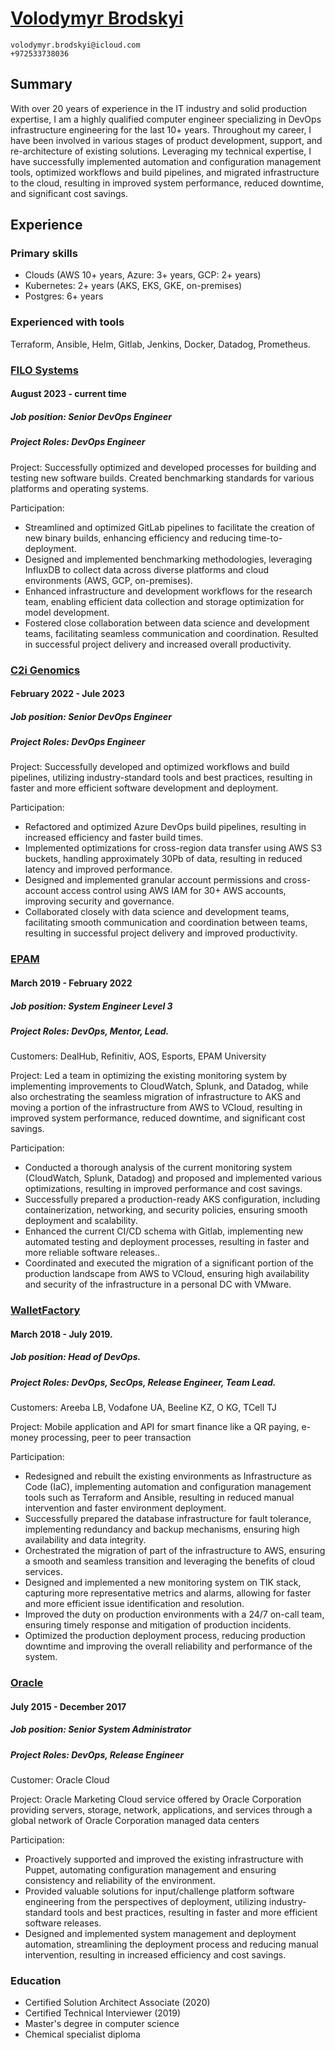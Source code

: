 # [Volodymyr Brodskyi](https://www.linkedin.com/in/vbrodskyi/)

	volodymyr.brodskyi@icloud.com
	+972533738036


## Summary
With over 20 years of experience in the IT industry and solid production expertise, I am a highly qualified computer engineer specializing in DevOps infrastructure engineering for the last 10+ years. Throughout my career, I have been involved in various stages of product development, support, and re-architecture of existing solutions. Leveraging my technical expertise, I have successfully implemented automation and configuration management tools, optimized workflows and build pipelines, and migrated infrastructure to the cloud, resulting in improved system performance, reduced downtime, and significant cost savings.

## Experience 

### Primary skills
- Clouds (AWS 10+ years, Azure: 3+ years, GCP: 2+ years)
- Kubernetes: 2+ years (AKS, EKS, GKE, on-premises)
- Postgres: 6+ years

### Experienced with tools
Terraform, Ansible, Helm, Gitlab, Jenkins, Docker, Datadog, Prometheus.

### [FILO Systems](https://filo.systems)
#### August 2023 - current time

##### Job position: Senior DevOps Engineer

##### Project Roles: DevOps Engineer

Project: Successfully optimized and developed processes for building and testing new software builds. Created benchmarking standards for various platforms and operating systems.

Participation:

- Streamlined and optimized GitLab pipelines to facilitate the creation of new binary builds, enhancing efficiency and reducing time-to-deployment.
- Designed and implemented benchmarking methodologies, leveraging InfluxDB to collect data across diverse platforms and cloud environments (AWS, GCP, on-premises).
- Enhanced infrastructure and development workflows for the research team, enabling efficient data collection and storage optimization for model development.
- Fostered close collaboration between data science and development teams, facilitating seamless communication and coordination. Resulted in successful project delivery and increased overall productivity.



### [C2i Genomics](https://c2i-genomics.com)
#### February 2022 - Jule 2023

##### Job position: Senior DevOps Engineer

##### Project Roles: DevOps Engineer

Project: Successfully developed and optimized workflows and build pipelines, utilizing industry-standard tools and best practices, resulting in faster and more efficient software development and deployment.

Participation:

- Refactored and optimized Azure DevOps build pipelines, resulting in increased efficiency and faster build times.
- Implemented optimizations for cross-region data transfer using AWS S3 buckets, handling approximately 30Pb of data, resulting in reduced latency and improved performance.
- Designed and implemented granular account permissions and cross-account access control using AWS IAM for 30+ AWS accounts, improving security and governance.
- Collaborated closely with data science and development teams, facilitating smooth communication and coordination between teams, resulting in successful project delivery and improved productivity.


### [EPAM](https://www.epam.com) 
#### March 2019 - February 2022

##### Job position: System Engineer Level 3

##### Project Roles: DevOps, Mentor, Lead.

Customers: DealHub, Refinitiv, AOS, Esports, EPAM University

Project: Led a team in optimizing the existing monitoring system by implementing improvements to CloudWatch, Splunk, and Datadog, while also orchestrating the seamless migration of infrastructure to AKS and moving a portion of the infrastructure from AWS to VCloud, resulting in improved system performance, reduced downtime, and significant cost savings.

Participation:

- Conducted a thorough analysis of the current monitoring system (CloudWatch, Splunk, Datadog) and proposed and implemented various optimizations, resulting in improved performance and cost savings.
- Successfully prepared a production-ready AKS configuration, including containerization, networking, and security policies, ensuring smooth deployment and scalability.
- Enhanced the current CI/CD schema with Gitlab, implementing new automated testing and deployment processes, resulting in faster and more reliable software releases..
- Coordinated and executed the migration of a significant portion of the production landscape from AWS to VCloud, ensuring high availability and security of the infrastructure in a personal DC with VMware.
 


### [WalletFactory](https://walletfactory.com) 
#### March 2018 - July 2019. 

##### Job position: Head of DevOps.

##### Project Roles: DevOps, SecOps, Release Engineer, Team Lead. 

Customers: Areeba LB, Vodafone UA, Beeline KZ, O KG, TCell TJ

Project: Mobile application and API for smart finance like a QR paying, e-money processing, peer to peer transaction

Participation:

- Redesigned and rebuilt the existing environments as Infrastructure as Code (IaC), implementing automation and configuration management tools such as Terraform and Ansible, resulting in reduced manual intervention and faster environment deployment.
- Successfully prepared the database infrastructure for fault tolerance, implementing redundancy and backup mechanisms, ensuring high availability and data integrity. 
- Orchestrated the migration of part of the infrastructure to AWS, ensuring a smooth and seamless transition and leveraging the benefits of cloud services.
- Designed and implemented a new monitoring system on TIK stack, capturing more representative metrics and alarms, allowing for faster and more efficient issue identification and resolution.
- Improved the duty on production environments with a 24/7 on-call team, ensuring timely response and mitigation of production incidents. 
- Optimized the production deployment process, reducing production downtime and improving the overall reliability and performance of the system.

### [Oracle](https://www.oracle.com/cx/marketing/) 

#### July 2015 - December 2017

##### Job position: Senior System Administrator 

##### Project Roles:	DevOps, Release Engineer

Customer:	Oracle Cloud  

Project: Oracle Marketing Cloud service offered by Oracle 
Corporation providing servers, storage, network, applications, and services through a global network of Oracle Corporation managed data centers

Participation:

- Proactively supported and improved the existing infrastructure with Puppet, automating configuration management and ensuring consistency and reliability of the environment.
- Provided valuable solutions for input/challenge platform software engineering from the perspectives of deployment, utilizing industry-standard tools and best practices, resulting in faster and more efficient software releases.
- Designed and implemented system management and deployment automation, streamlining the deployment process and reducing manual intervention, resulting in increased efficiency and cost savings.


### Education
- Certified Solution Architect Associate (2020)
- Certified Technical Interviewer (2019)
- Master's degree in computer science 
- Chemical specialist diploma